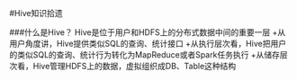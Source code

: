 #Hive知识拾遗

###什么是Hive？
Hive是位于用户和HDFS上的分布式数据中间的重要一层
	+从用户角度讲，Hive提供类似SQL的查询、统计接口
	+从执行层次看，Hive把用户的类似SQL的查询、统计行为转化为MapReduce或者Spark任务执行
	+从储存层次看，Hive管理HDFS上的数据，虚拟组织成DB、Table这种结构






  
